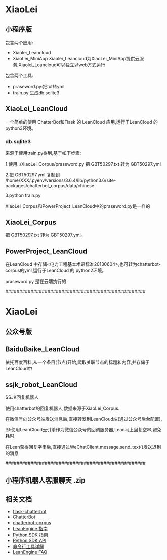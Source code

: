 # XiaoLei

## 小程序版
包含两个应用:
* Xiaolei_Leancloud
* XiaoLei_MiniApp
Xiaolei_Leancloud为XiaoLei_MiniApp提供云服务,Xiaolei_Leancloud可以独立以web方式运行

包含两个工具:

* praseword.py:把txt转yml
* train.py:生成db.sqlite3

## XiaoLei_LeanCloud

一个简单的使用 ChatterBot和Flask 的 LeanCloud 应用,运行于LeanCloud 的 python3环境。

### db.sqlite3

来源于使用train.py得到,基于如下步骤:

1.使用../XiaoLei_Corpus/praseword.py 把 GBT50297.txt 转为 GBT50297.yml

2.把 GBT50297.yml 复制到 /home/XXX/.pyenv/versions/3.6.4/lib/python3.6/site-packages/chatterbot_corpus/data/chinese

3.python train.py

XiaoLei_Corpus和PowerProject_LeanCloud中的praseword.py是一样的

## XiaoLei_Corpus

把 GBT50297.txt 转为 GBT50297.yml。

## PowerProject_LeanCloud

在LeanCloud 中存储<电力工程基本术语标准20130604>,也可转为chatterbot-corpus的yml,运行于LeanCloud 的 python2环境。

praseword.py 是在云端执行的

##################################################
# XiaoLei

## 公众号版

## BaiduBaike_LeanCloud

依托百度百科,从一个条目(节点)开始,爬取关联节点的标题和内容,并存储于LeanCloud中

## ssjk_robot_LeanCloud

SSJK回复机器人

使用chatterbot的回复机器人,数据来源于XiaoLei_Corpus.

在微信号向公众号端发送消息后,直接转发到LeanCloud端(通过公众号后台配置),

即:使用LeanCloud云引擎作为微信公众号的回调服务器,Lean马上回复空串,避免耗时

在Lean获得回复字串后,直接通过WeChatClient.message.send_text()发送迟到的消息

##################################################

## 小程序机器人客服聊天 .zip


## 相关文档
* [flask-chatterbot](https://github.com/chamkank/flask-chatterbot)
* [ChatterBot](https://github.com/gunthercox/ChatterBot)
* [chatterbot-corpus](https://github.com/gunthercox/chatterbot-corpus)
* [LeanEngine 指南](https://leancloud.cn/docs/leanengine_guide.html)
* [Python SDK 指南](https://leancloud.cn/docs/python_guide.html)
* [Python SDK API](https://leancloud.cn/docs/api/python/index.html)
* [命令行工具详解](https://leancloud.cn/docs/cloud_code_commandline.html)
* [LeanEngine FAQ](https://leancloud.cn/docs/cloud_code_faq.html)